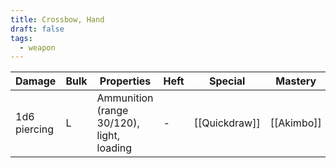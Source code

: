 ```yaml
---
title: Crossbow, Hand
draft: false
tags:
  - weapon
---
```

| Damage       | Bulk | Properties                                | Heft | Special           | Mastery            |
| ------------ | ---- | ----------------------------------------- | ---- | ----------------- | ------------------ |
| 1d6 piercing | L    | Ammunition (range 30/120), light, loading | -    | [[Quickdraw]]     | [[Akimbo]]         |
